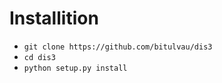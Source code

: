 # Installition 


- `git clone https://github.com/bitulvau/dis3`
- `cd dis3`
- `python setup.py install`
